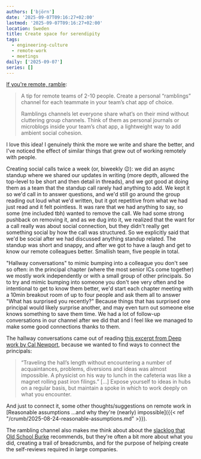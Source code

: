 ```yaml
---
authors: ['björn']
date: '2025-09-07T09:16:27+02:00'
lastmod: '2025-09-07T09:16:27+02:00'
location: Sweden
title: Create space for serendipity
tags:
  - engineering-culture
  - remote-work
  - meetings
daily: ['2025-09-07']
series: []
---
```


[If you're remote, ramble](https://stephango.com/ramblings):

> A tip for remote teams of 2-10 people. Create a personal “ramblings” channel for each teammate in your team’s chat app of choice.
>
> Ramblings channels let everyone share what’s on their mind without cluttering group channels. Think of them as personal journals or microblogs inside your team’s chat app, a lightweight way to add ambient social cohesion.

I love this idea! I genuinely think the more we write and share the better, and I've noticed the effect of similar things that grew out of working remotely with people.

Creating social calls twice a week (or, biweekly 😉): we did an async standup where we shared our updates in writing (more depth, allowed the top-level to be short and then detail in threads), and we got good at doing them as a team that the standup call rarely had anything to add. We kept it so we'd call in to answer questions, and we'd still go around the group reading out loud what we'd written, but it got repetitive from what we had just read and it felt pointless. It was rare that we had anything to say, so some (me included tbh) wanted to remove the call. We had some strong pushback on removing it, and as we dug into it, we realized that the want for a call really was about social connection, but they didn't really get something social by how the call was structured. So we explicitly said that we'd be social after we had discussed anything standup related. The standup was short and snappy, and after we got to have a laugh and get to know our remote colleagues better. Smallish team, five people in total.

"Hallway conversations" to mimic bumping into a colleague you don't see so often: in the principal chapter (where the most senior ICs come together) we mostly work independently or with a small group of other principals. So to try and mimic bumping into someone you don't see very often and be intentional to get to know them better, we'd start each chapter meeting with a 10min breakout room of up to four people and ask them all to answer "What has surprised you recently?" Because things that has surprised one principal would likely surprise another, and may even turn out someone else knows something to save them time. We had a lot of follow-up conversations in our channel after we did that and I feel like we managed to make some good connections thanks to them. 

The hallway conversations came out of reading [this excerpt from Deep work by Cal Newport](https://medium.com/hackernoon/excerpted-from-deep-work-by-cal-newport-f58adfb24fd0), because we wanted to find ways to connect the principals:

> “Traveling the hall’s length without encountering a number of acquaintances, problems, diversions and ideas was almost impossible. A physicist on his way to lunch in the cafeteria was like a magnet rolling past iron filings.”
> […]
> Expose yourself to ideas in hubs on a regular basis, but maintain a spoke in which to work deeply on what you encounter.

And just to connect it, some other thoughts/suggestions on remote work in [Reasonable assumptions …and why they're (nearly) impossible]({{< ref "/crumb/2025-08-24-reasonable-assumptions.md" >}}).

The rambling channel also makes me think about about the [slacklog that Old School Burke](https://www.oldschoolburke.com/embracing-slacklog/) recommends, but they're often a bit more about what you did, creating a trail of breadcrumbs, and for the purpose of helping create the self-reviews required in large companies.
